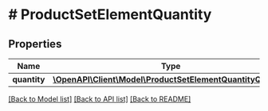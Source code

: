 # # ProductSetElementQuantity

## Properties

Name | Type | Description | Notes
------------ | ------------- | ------------- | -------------
**quantity** | [**\OpenAPI\Client\Model\ProductSetElementQuantityQuantity**](ProductSetElementQuantityQuantity.md) |  | [optional]

[[Back to Model list]](../../README.md#models) [[Back to API list]](../../README.md#endpoints) [[Back to README]](../../README.md)
